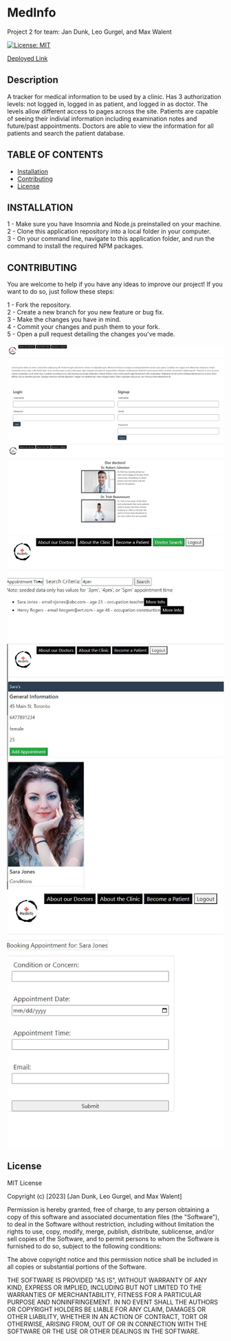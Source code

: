 # MedInfo

Project 2 for team: Jan Dunk, Leo Gurgel, and Max Walent

[![License: MIT](https://img.shields.io/badge/License-MIT-yellow.svg)](https://opensource.org/licenses/MIT)

<a href='https://medicalinfo-db-397969924a16.herokuapp.com/'>Deployed Link</a>

## Description

A tracker for medical information to be used by a clinic. Has 3 authorization levels: not logged in, logged in as patient, and logged in as doctor. The levels allow different access to pages across the site. Patients are capable of seeing their indivial information including examination notes and future/past appointments. Doctors are able to view the information for all patients and search the patient database.  

## TABLE OF CONTENTS
* [Installation](#installation)
* [Contributing](#contribution)
* [License](#license)

## INSTALLATION
1 - Make sure you have Insomnia and Node.js preinstalled on your machine.  
2 - Clone this application repository into a local folder in your computer.  
3 - On your command line, navigate to this application folder, and run the command <npm install> to install the required NPM packages. 

## CONTRIBUTING
You are welcome to help if you have any ideas to improve our project! If you want to do so, just follow these steps:

1 - Fork the repository.  
2 - Create a new branch for you new feature or bug fix.  
3 - Make the changes you have in mind.  
4 - Commit your changes and push them to your fork.  
5 - Open a pull request detailing the changes you've made.

<img src='./public/img/ss1.JPG' alt='Image of the website'/><br/>
<img src='./public/img/ss2.JPG' alt='Image of the website'/><br/>
<img src='./public/img/ss3.JPG' alt='Image of the website'/><br/>
<img src='./public/img/ss4.JPG' alt='Image of the website'/><br/>
<img src='./public/img/ss5.JPG' alt='Image of the website'/><br/>

## License

MIT License

Copyright (c) [2023] [Jan Dunk, Leo Gurgel, and Max Walent]

Permission is hereby granted, free of charge, to any person obtaining a copy
of this software and associated documentation files (the "Software"), to deal
in the Software without restriction, including without limitation the rights
to use, copy, modify, merge, publish, distribute, sublicense, and/or sell
copies of the Software, and to permit persons to whom the Software is
furnished to do so, subject to the following conditions:

The above copyright notice and this permission notice shall be included in all
copies or substantial portions of the Software.

THE SOFTWARE IS PROVIDED "AS IS", WITHOUT WARRANTY OF ANY KIND, EXPRESS OR
IMPLIED, INCLUDING BUT NOT LIMITED TO THE WARRANTIES OF MERCHANTABILITY,
FITNESS FOR A PARTICULAR PURPOSE AND NONINFRINGEMENT. IN NO EVENT SHALL THE
AUTHORS OR COPYRIGHT HOLDERS BE LIABLE FOR ANY CLAIM, DAMAGES OR OTHER
LIABILITY, WHETHER IN AN ACTION OF CONTRACT, TORT OR OTHERWISE, ARISING FROM,
OUT OF OR IN CONNECTION WITH THE SOFTWARE OR THE USE OR OTHER DEALINGS IN THE
SOFTWARE.
